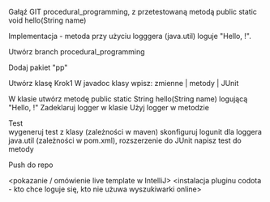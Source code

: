Gałąź GIT procedural_programming, z przetestowaną metodą public static void hello(String name)

Implementacja - metoda przy użyciu logggera (java.util) loguje "Hello, <name>!".

Utwórz branch procedural_programming

Dodaj pakiet "pp"

Utwórz klasę Krok1
        W javadoc klasy wpisz: zmienne | metody | JUnit
        
W klasie utwórz metodę public static String hello(String name) logującą "Hello, <name>!"
        Zadeklaruj logger w klasie 
        Użyj logger w metodzie
        
Test    
        wygeneruj test z klasy (zależności w maven)
        skonfiguruj logunit dla loggera java.util (zależności w pom.xml), rozszerzenie do JUnit
        napisz test do metody
        
 Push do repo
 
 <pokazanie / omówienie live template w IntelliJ>
 <instalacja pluginu codota - kto chce loguje się, kto nie użuwa wyszukiwarki online>
